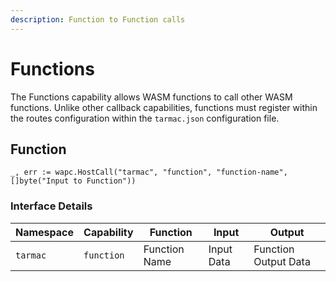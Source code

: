 ```yaml
---
description: Function to Function calls
---
```


# Functions

The Functions capability allows WASM functions to call other WASM functions. Unlike other callback capabilities, functions must register within the routes configuration within the `tarmac.json` configuration file.

## Function

```golang
_, err := wapc.HostCall("tarmac", "function", "function-name", []byte("Input to Function"))
```

### Interface Details

| Namespace | Capability | Function | Input | Output |
| --------- | ---------- | -------- | ----- | ------ |
| `tarmac` | `function` | Function Name | Input Data | Function Output Data |
